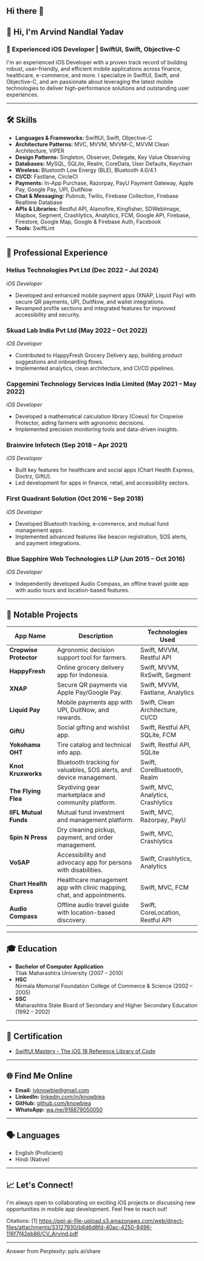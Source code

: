 ## Hi there 👋

<!--
**knowbiea/knowbiea** is a ✨ _special_ ✨ repository because its `README.md` (this file) appears on your GitHub profile.

Here are some ideas to get you started:

- 🔭 I’m currently working on ...
- 🌱 I’m currently learning ...
- 👯 I’m looking to collaborate on ...
- 🤔 I’m looking for help with ...
- 💬 Ask me about ...
- 📫 How to reach me: ...
- 😄 Pronouns: ...
- ⚡ Fun fact: ...
-->

## 👋 Hi, I'm Arvind Nandlal Yadav

### 🚀 Experienced iOS Developer | SwiftUI, Swift, Objective-C

I'm an experienced iOS Developer with a proven track record of building robust, user-friendly, and efficient mobile applications across finance, healthcare, e-commerce, and more. I specialize in SwiftUI, Swift, and Objective-C, and am passionate about leveraging the latest mobile technologies to deliver high-performance solutions and outstanding user experiences.

---

## 🛠️ Skills

- **Languages & Frameworks:** SwiftUI, Swift, Objective-C
- **Architecture Patterns:** MVC, MVVM, MVVM-C, MVVM Clean Architecture, ViPER
- **Design Patterns:** Singleton, Observer, Delegate, Key Value Observing
- **Databases:** MySQL, SQLite, Realm, CoreData, User Defaults, Keychain
- **Wireless:** Bluetooth Low Energy (BLE), Bluetooth 4.0/4.1
- **CI/CD:** Fastlane, CircleCI
- **Payments:** In-App Purchase, Razorpay, PayU Payment Gateway, Apple Pay, Google Pay, UPI, DuitNow
- **Chat & Messaging:** Pubnub, Twilio, Firebase Collection, Firebase Realtime Database
- **APIs & Libraries:** Restful API, Alamofire, Kingfisher, SDWebImage, Mapbox, Segment, Crashlytics, Analytics, FCM, Google API, Firebase, Firestore, Google Map, Google & Firebase Auth, Facebook
- **Tools:** SwiftLint

---

## 💼 Professional Experience

### **Helius Technologies Pvt Ltd** (Dec 2022 – Jul 2024)  
*iOS Developer*  
- Developed and enhanced mobile payment apps (XNAP, Liquid Pay) with secure QR payments, UPI, DuitNow, and wallet integrations.
- Revamped profile sections and integrated features for improved accessibility and security.

### **Skuad Lab India Pvt Ltd** (May 2022 – Oct 2022)  
*iOS Developer*  
- Contributed to HappyFresh Grocery Delivery app, building product suggestions and onboarding flows.
- Implemented analytics, clean architecture, and CI/CD pipelines.

### **Capgemini Technology Services India Limited** (May 2021 – May 2022)  
*iOS Developer*  
- Developed a mathematical calculation library (Coeus) for Cropwise Protector, aiding farmers with agronomic decisions.
- Implemented precision monitoring tools and data-driven insights.

### **Brainvire Infotech** (Sep 2018 – Apr 2021)  
*iOS Developer*  
- Built key features for healthcare and social apps (Chart Health Express, Doctrz, GiftU).
- Led development for apps in finance, retail, and accessibility sectors.

### **First Quadrant Solution** (Oct 2016 – Sep 2018)  
*iOS Developer*  
- Developed Bluetooth tracking, e-commerce, and mutual fund management apps.
- Implemented advanced features like beacon registration, SOS alerts, and payment integrations.

### **Blue Sapphire Web Technologies LLP** (Jun 2015 – Oct 2016)  
*iOS Developer*  
- Independently developed Audio Compass, an offline travel guide app with audio tours and location-based features.

---

## 📱 Notable Projects

| App Name                | Description                                                                                   | Technologies Used                  |
|-------------------------|----------------------------------------------------------------------------------------------|------------------------------------|
| **Cropwise Protector**  | Agronomic decision support tool for farmers.                                                 | Swift, MVVM, Restful API           |
| **HappyFresh**          | Online grocery delivery app for Indonesia.                                                   | Swift, MVVM, RxSwift, Segment      |
| **XNAP**                | Secure QR payments via Apple Pay/Google Pay.                                                 | Swift, MVVM, Fastlane, Analytics   |
| **Liquid Pay**          | Mobile payments app with UPI, DuitNow, and rewards.                                          | Swift, Clean Architecture, CI/CD   |
| **GiftU**               | Social gifting and wishlist app.                                                             | Swift, Restful API, SQLite, FCM    |
| **Yokohama OHT**        | Tire catalog and technical info app.                                                         | Swift, Restful API, SQLite         |
| **Knot Kruxworks**      | Bluetooth tracking for valuables, SOS alerts, and device management.                         | Swift, CoreBluetooth, Realm        |
| **The Flying Flea**     | Skydiving gear marketplace and community platform.                                           | Swift, MVC, Analytics, Crashlytics |
| **IIFL Mutual Funds**   | Mutual fund investment and management platform.                                              | Swift, MVC, Razorpay, PayU         |
| **Spin N Press**        | Dry cleaning pickup, payment, and order management.                                          | Swift, MVC, Crashlytics            |
| **VoSAP**               | Accessibility and advocacy app for persons with disabilities.                                | Swift, Crashlytics, Analytics      |
| **Chart Health Express**| Healthcare management app with clinic mapping, chat, and appointments.                       | Swift, MVC, FCM                    |
| **Audio Compass**       | Offline audio travel guide with location-based discovery.                                    | Swift, CoreLocation, Restful API   |

---

## 🎓 Education

- **Bachelor of Computer Application**  
  Tilak Maharashtra University (2007 – 2010)
- **HSC**  
  Nirmala Memorial Foundation College of Commerce & Science (2002 – 2005)
- **SSC**  
  Maharashtra State Board of Secondary and Higher Secondary Education (1992 – 2002)

---

## 🏅 Certification

- [SwiftUI Mastery - The iOS 18 Reference Library of Code](https://ude.my/UC-f0028738-b5f1-4d21-9a7a-4cf994287f9c)

---

## 🌐 Find Me Online

- **Email:** ivknowbie@gmail.com
- **LinkedIn:** [linkedin.com/in/knowbiea](https://www.linkedin.com/in/knowbiea)
- **GitHub:** [github.com/knowbiea](https://github.com/knowbiea)
- **WhatsApp:** [wa.me/918879050050](https://wa.me/918879050050)

---

## 🗣️ Languages

- English (Proficient)
- Hindi (Native)

---

## 📈 Let's Connect!

I'm always open to collaborating on exciting iOS projects or discussing new opportunities in mobile app development. Feel free to reach out!

Citations:
[1] https://ppl-ai-file-upload.s3.amazonaws.com/web/direct-files/attachments/33127930/b6d6d8fd-40ac-4250-8496-116f7f42eb86/CV_Arvind.pdf

---
Answer from Perplexity: pplx.ai/share
